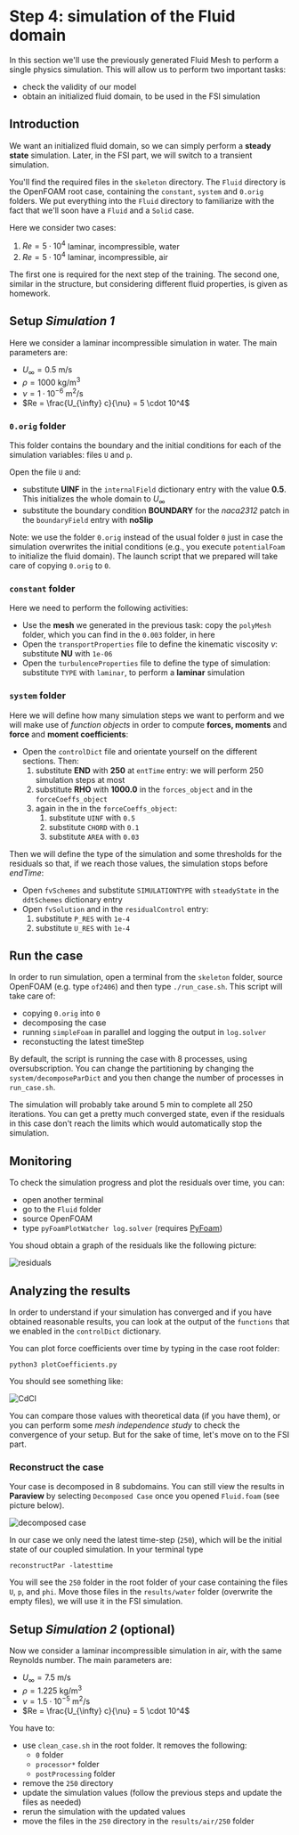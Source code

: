 # Step 4: simulation of the Fluid domain

In this section we'll use the previously generated Fluid Mesh to perform a single physics simulation.
This will allow us to perform two important tasks:

- check the validity of our model
- obtain an initialized fluid domain, to be used in the FSI simulation

## Introduction

We want an initialized fluid domain, so we can simply perform a **steady state** simulation. Later, in the FSI part, we will switch to a transient simulation.

You'll find the required files in the `skeleton` directory. The `Fluid` directory is the OpenFOAM root case, containing the `constant`, `system` and
`0.orig` folders. We put everything into the `Fluid` directory to familiarize with the fact that we'll soon have a `Fluid` and a `Solid` case.

Here we consider two cases:

 1. $Re=5\cdot 10^4$ laminar, incompressible, water
 2. $Re=5\cdot 10^4$ laminar, incompressible, air

The first one is required for the next step of the training. The second one, similar in the structure, but considering different fluid properties, is given as homework.

## Setup *Simulation 1*

Here we consider a laminar incompressible simulation in water. The main parameters are:

- $U_{\infty} = 0.5 \ \mathrm{m/s}$
- $\rho = 1000 \ \mathrm{kg/m^3}$
- $\nu = 1 \cdot 10^{-6} \ \mathrm{m^2/s}$
- $Re = \frac{U_{\infty} c}{\nu} = 5 \cdot 10^4$

### `0.orig` folder

This folder contains the boundary and the initial conditions for each of the simulation variables: files `U` and `p`.

Open the file `U` and:

- substitute **UINF** in the `internalField` dictionary entry with the value **0.5**. This initializes the whole domain to $U_{\infty}$
- substitute the boundary condition **BOUNDARY** for the *naca2312* patch in the `boundaryField` entry with **noSlip**

Note: we use the folder `0.orig` instead of the usual folder `0` just in case the simulation overwrites the initial conditions (e.g., you execute `potentialFoam` to initialize the fluid domain). The launch script that we prepared will take care of copying `0.orig` to `0`.

### `constant` folder

Here we need to perform the following activities:

- Use the **mesh** we generated in the previous task: copy the `polyMesh` folder, which you can find in the `0.003` folder, in here
- Open the `transportProperties` file to define the kinematic viscosity $\nu$: substitute **NU** with `1e-06`
- Open the `turbulenceProperties` file to define the type of simulation: substitute `TYPE` with `laminar`, to perform a **laminar** simulation

### `system` folder

Here we will define how many simulation steps we want to perform and we will make use of *function objects* in order to compute **forces, moments** and **force** and **moment coefficients**:

- Open the `controlDict` file and orientate yourself on the different sections. Then:
    1. substitute **END** with **250** at `entTime` entry: we will perform 250 simulation steps at most
    2. substitute **RHO** with **1000.0** in the `forces_object` and in the `forceCoeffs_object`
    3. again in the in the `forceCoeffs_object`:
       1. substitute `UINF` with `0.5`
       2. substitute `CHORD` with `0.1`
       3. substitute `AREA` with `0.03`

Then we will define the type of the simulation and some thresholds for the residuals so that, if we reach those values, the simulation stops before *endTime*:

- Open `fvSchemes` and substitute `SIMULATIONTYPE` with `steadyState` in the `ddtSchemes` dictionary entry
- Open `fvSolution` and in the `residualControl` entry:
    1. substitute `P_RES` with `1e-4`
    2. substitute `U_RES` with `1e-4`

## Run the case

In order to run simulation, open a terminal from the `skeleton` folder, source OpenFOAM (e.g. type `of2406`) and then type `./run_case.sh`. This script will take care of:

- copying `0.orig` into `0`
- decomposing the case
- running `simpleFoam` in parallel and logging the output in `log.solver`
- reconstucting the latest timeStep

By default, the script is running the case with 8 processes, using oversubscription. You can change the partitioning by changing the `system/decomposeParDict` and you then change the number of processes in `run_case.sh`.

The simulation will probably take around 5 min to complete all 250 iterations. You can get a pretty much converged state, even if the residuals in this case don't reach the limits which would automatically stop the simulation.

## Monitoring

To check the simulation progress and plot the residuals over time, you can:

- open another terminal
- go to the `Fluid` folder
- source OpenFOAM
- type `pyFoamPlotWatcher log.solver` (requires [PyFoam](https://pypi.org/project/PyFoam/))

You shoud obtain a graph of the residuals like the following picture:

![residuals](./images/pyFoam.png)

## Analyzing the results

In order to understand if your simulation has converged and if you have obtained reasonable results, you can look at the output of the `functions` that we enabled in the `controlDict` dictionary.

You can plot force coefficients over time by typing in the case root folder:

`python3 plotCoefficients.py`

You should see something like:

![CdCl](./images/cdcl.png)

You can compare those values with theoretical data (if you have them), or you can perform some *mesh independence study* to check the convergence of your setup. But for the sake of time, let's move on to the FSI part.

### Reconstruct the case

Your case is decomposed in 8 subdomains. You can still view the results in **Paraview** by selecting `Decomposed Case` once you opened `Fluid.foam` (see picture below).

![decomposed case](./images/decomposed.png)

In our case we only need the latest time-step (`250`), which will be the initial state of our coupled simulation. In your terminal type

`reconstructPar -latesttime`

You will see the `250` folder in the root folder of your case containing the files `U`, `p`, and `phi`. Move those files in the `results/water` folder (overwrite the empty files), we will use it in the FSI simulation.

## Setup *Simulation 2* (optional)

Now we consider a laminar incompressible simulation in air, with the same Reynolds number. The main parameters are:

- $U_{\infty} = 7.5\ \mathrm{m/s}$
- $\rho = 1.225 \ \mathrm{kg/m^3}$
- $\nu = 1.5 \cdot 10^{-5}\ \mathrm{m^2/s}$
- $Re = \frac{U_{\infty} c}{\nu} = 5 \cdot 10^4$

You have to:

- use `clean_case.sh` in the root folder. It removes the following:
  - `0` folder
  - `processor*` folder
  - `postProcessing` folder
- remove the `250` directory
- update the simulation values (follow the previous steps and update the files as needed)
- rerun the simulation with the updated values
- move the files in the `250` directory in the `results/air/250` folder
